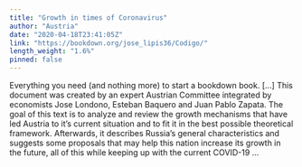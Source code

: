 ```yaml
---
title: "Growth in times of Coronavirus"
author: "Austria"
date: "2020-04-18T23:41:05Z"
link: "https://bookdown.org/jose_lipis36/Codigo/"
length_weight: "1.6%"
pinned: false
---
```


Everything you need (and nothing more) to start a bookdown book. [...] This document was created by an expert Austrian Committee integrated by economists Jose Londono, Esteban Baquero and Juan Pablo Zapata. The goal of this text is to analyze and review the growth mechanisms that have led Austria to it’s current situation and to fit it in the best possible theoretical framework. Afterwards, it describes Russia’s general characteristics and suggests some proposals that may help this nation increase its growth in the future, all of this while keeping up with the current COVID-19 ...
